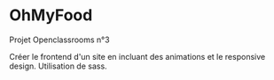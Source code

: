 # OhMyFood

Projet Openclassrooms n°3

Créer le frontend d'un site en incluant des animations et le responsive design. 
Utilisation de sass. 
